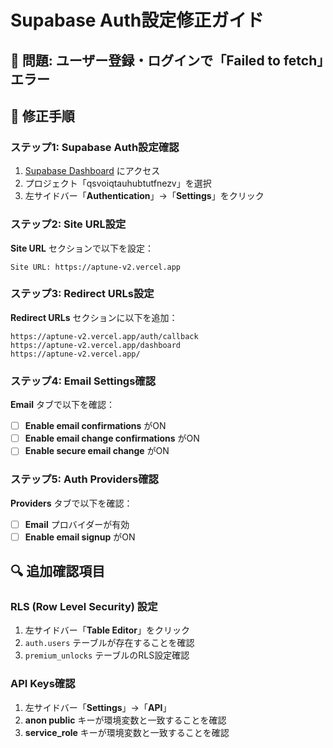 # Supabase Auth設定修正ガイド

## 🚨 問題: ユーザー登録・ログインで「Failed to fetch」エラー

## 🔧 修正手順

### ステップ1: Supabase Auth設定確認

1. [Supabase Dashboard](https://supabase.com/dashboard) にアクセス
2. プロジェクト「qsvoiqtauhubtutfnezv」を選択
3. 左サイドバー「**Authentication**」→「**Settings**」をクリック

### ステップ2: Site URL設定

**Site URL** セクションで以下を設定：

```
Site URL: https://aptune-v2.vercel.app
```

### ステップ3: Redirect URLs設定

**Redirect URLs** セクションに以下を追加：

```
https://aptune-v2.vercel.app/auth/callback
https://aptune-v2.vercel.app/dashboard
https://aptune-v2.vercel.app/
```

### ステップ4: Email Settings確認

**Email** タブで以下を確認：
- [ ] **Enable email confirmations** がON
- [ ] **Enable email change confirmations** がON
- [ ] **Enable secure email change** がON

### ステップ5: Auth Providers確認

**Providers** タブで以下を確認：
- [ ] **Email** プロバイダーが有効
- [ ] **Enable email signup** がON

## 🔍 追加確認項目

### RLS (Row Level Security) 設定
1. 左サイドバー「**Table Editor**」をクリック
2. `auth.users` テーブルが存在することを確認
3. `premium_unlocks` テーブルのRLS設定確認

### API Keys確認
1. 左サイドバー「**Settings**」→「**API**」
2. **anon public** キーが環境変数と一致することを確認
3. **service_role** キーが環境変数と一致することを確認